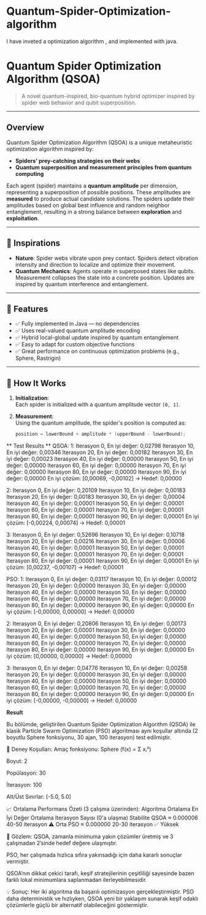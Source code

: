 # Quantum-Spider-Optimization-algorithm
I have inveted a optimization algorithm , and implemented with java.
# Quantum Spider Optimization Algorithm (QSOA)

>  A novel quantum-inspired, bio-quantum hybrid optimizer inspired by spider web behavior and qubit superposition.

---

## Overview

Quantum Spider Optimization Algorithm (QSOA) is a unique metaheuristic optimization algorithm inspired by:

-  **Spiders' prey-catching strategies on their webs**
-  **Quantum superposition and measurement principles from quantum computing**

Each agent (spider) maintains a **quantum amplitude** per dimension, representing a superposition of possible positions. These amplitudes are **measured** to produce actual candidate solutions. The spiders update their amplitudes based on global best influence and random neighbor entanglement, resulting in a strong balance between **exploration** and **exploitation**.

---

## 🧠 Inspirations

- **Nature**: Spider webs vibrate upon prey contact. Spiders detect vibration intensity and direction to localize and optimize their movement.
- **Quantum Mechanics**: Agents operate in superposed states like qubits. Measurement collapses the state into a concrete position. Updates are inspired by quantum interference and entanglement.

---

## 🚀 Features

- ✅ Fully implemented in Java — no dependencies
- ✅ Uses real-valued quantum amplitude encoding
- ✅ Hybrid local-global update inspired by quantum entanglement
- ✅ Easy to adapt for custom objective functions
- ✅ Great performance on continuous optimization problems (e.g., Sphere, Rastrigin)

---

## 🔧 How It Works

1. **Initialization**:  
   Each spider is initialized with a quantum amplitude vector `[0, 1]`.

2. **Measurement**:  
   Using the quantum amplitude, the spider's position is computed as:
   ```java
   position = lowerBound + amplitude * (upperBound - lowerBound);

** Test Results **
QSOA:
1:
Iterasyon 0, En iyi değer: 0,02798
Iterasyon 10, En iyi değer: 0,00346
Iterasyon 20, En iyi değer: 0,00182
Iterasyon 30, En iyi değer: 0,00023
Iterasyon 40, En iyi değer: 0,00000
Iterasyon 50, En iyi değer: 0,00000
Iterasyon 60, En iyi değer: 0,00000
Iterasyon 70, En iyi değer: 0,00000
Iterasyon 80, En iyi değer: 0,00000
Iterasyon 90, En iyi değer: 0,00000
En iyi çözüm: [0,00069, -0,00102] -> Hedef: 0,00000

2:
Iterasyon 0, En iyi değer: 0,20109
Iterasyon 10, En iyi değer: 0,00183
Iterasyon 20, En iyi değer: 0,00183
Iterasyon 30, En iyi değer: 0,00004
Iterasyon 40, En iyi değer: 0,00001
Iterasyon 50, En iyi değer: 0,00001
Iterasyon 60, En iyi değer: 0,00001
Iterasyon 70, En iyi değer: 0,00001
Iterasyon 80, En iyi değer: 0,00001
Iterasyon 90, En iyi değer: 0,00001
En iyi çözüm: [-0,00224, 0,00074] -> Hedef: 0,00001

3: 
Iterasyon 0, En iyi değer: 0,52696
Iterasyon 10, En iyi değer: 0,10718
Iterasyon 20, En iyi değer: 0,00216
Iterasyon 30, En iyi değer: 0,00006
Iterasyon 40, En iyi değer: 0,00001
Iterasyon 50, En iyi değer: 0,00001
Iterasyon 60, En iyi değer: 0,00001
Iterasyon 70, En iyi değer: 0,00001
Iterasyon 80, En iyi değer: 0,00001
Iterasyon 90, En iyi değer: 0,00001
En iyi çözüm: [0,00237, -0,00107] -> Hedef: 0,00001

PSO:
1:
Iterasyon 0, En iyi değer: 0,03117
Iterasyon 10, En iyi değer: 0,00012
Iterasyon 20, En iyi değer: 0,00000
Iterasyon 30, En iyi değer: 0,00000
Iterasyon 40, En iyi değer: 0,00000
Iterasyon 50, En iyi değer: 0,00000
Iterasyon 60, En iyi değer: 0,00000
Iterasyon 70, En iyi değer: 0,00000
Iterasyon 80, En iyi değer: 0,00000
Iterasyon 90, En iyi değer: 0,00000
En iyi çözüm: [-0,00000, 0,00000] -> Hedef: 0,00000

2:
Iterasyon 0, En iyi değer: 0,20806
Iterasyon 10, En iyi değer: 0,00173
Iterasyon 20, En iyi değer: 0,00001
Iterasyon 30, En iyi değer: 0,00000
Iterasyon 40, En iyi değer: 0,00000
Iterasyon 50, En iyi değer: 0,00000
Iterasyon 60, En iyi değer: 0,00000
Iterasyon 70, En iyi değer: 0,00000
Iterasyon 80, En iyi değer: 0,00000
Iterasyon 90, En iyi değer: 0,00000
En iyi çözüm: [0,00000, 0,00000] -> Hedef: 0,00000

3:
Iterasyon 0, En iyi değer: 0,04776
Iterasyon 10, En iyi değer: 0,00258
Iterasyon 20, En iyi değer: 0,00000
Iterasyon 30, En iyi değer: 0,00000
Iterasyon 40, En iyi değer: 0,00000
Iterasyon 50, En iyi değer: 0,00000
Iterasyon 60, En iyi değer: 0,00000
Iterasyon 70, En iyi değer: 0,00000
Iterasyon 80, En iyi değer: 0,00000
Iterasyon 90, En iyi değer: 0,00000
En iyi çözüm: [-0,00000, -0,00000] -> Hedef: 0,00000

**Result**

Bu bölümde, geliştirilen Quantum Spider Optimization Algorithm (QSOA) ile klasik Particle Swarm Optimization (PSO) algoritması aynı koşullar altında (2 boyutlu Sphere fonksiyonu, 30 ajan, 100 iterasyon) test edilmiştir.

🔬 Deney Koşulları:
Amaç fonksiyonu: Sphere (f(x) = Σ xᵢ²)

Boyut: 2

Popülasyon: 30

İterasyon: 100

Alt/Üst Sınırlar: [-5.0, 5.0]

📈 Ortalama Performans Özeti (3 çalışma üzerinden):
Algoritma	Ortalama En İyi Değer	Ortalama Iterasyon Sayısı (0'a ulaşma)	Stabilite
QSOA	≈ 0.000006	40-50 iterasyon	⚠️ Orta
PSO	≈ 0.000000	20-30 iterasyon	✅ Yüksek

🧪 Gözlem:
QSOA, zamanla minimuma yakın çözümler üretmiş ve 3 çalışmadan 2’sinde hedef değere ulaşmıştır.

PSO, her çalışmada hızlıca sıfıra yakınsadığı için daha kararlı sonuçlar vermiştir.

QSOA’nın dikkat çekici tarafı, keşif stratejilerinin çeşitliliği sayesinde bazen farklı lokal minimumlara saplanmadan ilerleyebilmesidir.

💡 Sonuç:
Her iki algoritma da başarılı optimizasyon gerçekleştirmiştir. PSO daha deterministik ve hızlıyken, QSOA yeni bir yaklaşım sunarak keşif odaklı çözümlerle güçlü bir alternatif olabileceğini göstermiştir.


